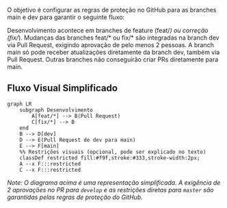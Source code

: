 O objetivo é configurar as regras de proteção no GitHub para as branches main e dev para garantir o seguinte fluxo:

Desenvolvimento acontece em branches de feature (feat/*) ou correção (fix/*).
Mudanças das branches feat/* ou fix/* são integradas na branch dev via Pull Request, exigindo aprovação de pelo menos 2 pessoas.
A branch main só pode receber atualizações diretamente da branch dev, também via Pull Request. Outras branches não conseguirão criar PRs diretamente para main.

## Fluxo Visual Simplificado

```mermaid
graph LR
    subgraph Desenvolvimento
        A[feat/*] --> B(Pull Request)
        C[fix/*] --> B
    end
    B --> D[dev]
    D --> E(Pull Request de dev para main)
    E --> F[main]
    %% Restrições visuais (opcional, pode ser explicado no texto)
    classDef restricted fill:#f9f,stroke:#333,stroke-width:2px;
    A --x F:::restricted
    C --x F:::restricted

```

*Note: O diagrama acima é uma representação simplificada. A exigência de 2 aprovações no PR para `develop` e as restrições diretas para `master` são garantidas pelas regras de proteção do GitHub.*

